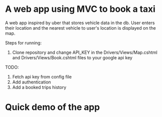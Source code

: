 # A web app using MVC to book a taxi
A web app inspired by uber that stores vehicle data in the db. User enters their location and the nearest vehicle to user's location is displayed on the map.

Steps for running:
1. Clone repository and change API_KEY in the Drivers/Views/Map.cshtml and Drivers/Views/Book.cshtml files to your google api key 

TODO:
1. Fetch api key from config file
2. Add authentication 
3. Add a booked trips history

# Quick demo of the app 
